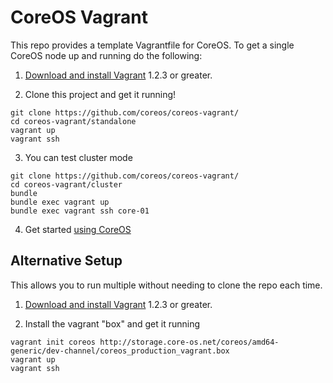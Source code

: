 # CoreOS Vagrant

This repo provides a template Vagrantfile for CoreOS. To get a single
CoreOS node up and running do the following:

1) [Download and install Vagrant][vagrant] 1.2.3 or greater.

2) Clone this project and get it running!

```
git clone https://github.com/coreos/coreos-vagrant/
cd coreos-vagrant/standalone
vagrant up
vagrant ssh
```

3) You can test cluster mode

```
git clone https://github.com/coreos/coreos-vagrant/
cd coreos-vagrant/cluster
bundle
bundle exec vagrant up
bundle exec vagrant ssh core-01
```

4) Get started [using CoreOS][using-coreos]

[vagrant]: http://downloads.vagrantup.com/
[using-coreos]: http://coreos.com/docs/using-coreos/

## Alternative Setup 

This allows you to run multiple without needing to clone the repo each time. 

1) [Download and install Vagrant][vagrant] 1.2.3 or greater.

2) Install the vagrant "box" and get it running

```
vagrant init coreos http://storage.core-os.net/coreos/amd64-generic/dev-channel/coreos_production_vagrant.box
vagrant up
vagrant ssh
```

